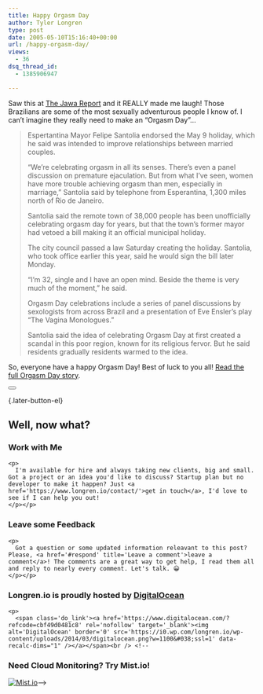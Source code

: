 ```yaml
---
title: Happy Orgasm Day
author: Tyler Longren
type: post
date: 2005-05-10T15:16:40+00:00
url: /happy-orgasm-day/
views:
  - 36
dsq_thread_id:
  - 1385906947

---
```

Saw this at [The Jawa Report][1] and it REALLY made me laugh! Those Brazilians are some of the most sexually adventurous people I know of. I can&#8217;t imagine they really need to make an &#8220;Orgasm Day&#8221;&#8230;

> Espertantina Mayor Felipe Santolia endorsed the May 9 holiday, which he said was intended to improve relationships between married couples.
> 
> &#8220;We&#8217;re celebrating orgasm in all its senses. There&#8217;s even a panel discussion on premature ejaculation. But from what I&#8217;ve seen, women have more trouble achieving orgasm than men, especially in marriage,&#8221; Santolia said by telephone from Esperantina, 1,300 miles north of Rio de Janeiro.
> 
> Santolia said the remote town of 38,000 people has been unofficially celebrating orgasm day for years, but that the town&#8217;s former mayor had vetoed a bill making it an official municipal holiday.
> 
> The city council passed a law Saturday creating the holiday. Santolia, who took office earlier this year, said he would sign the bill later Monday.
> 
> &#8220;I&#8217;m 32, single and I have an open mind. Beside the theme is very much of the moment,&#8221; he said.
> 
> Orgasm Day celebrations include a series of panel discussions by sexologists from across Brazil and a presentation of Eve Ensler&#8217;s play &#8220;The Vagina Monologues.&#8221;
> 
> Santolia said the idea of celebrating Orgasm Day at first created a scandal in this poor region, known for its religious fervor. But he said residents gradually residents warmed to the idea.

So, everyone have a happy Orgasm Day! Best of luck to you all! [Read the full Orgasm Day story][2]. 

<div class="wpulike wpulike-default " >
  <div class="wp_ulike_general_class wp_ulike_is_not_liked">
    <button type="button"
					aria-label="Like Button"
					data-ulike-id="1867"
					data-ulike-nonce="f248a573a7"
					data-ulike-type="likeThis"
					data-ulike-template="wpulike-default"
					data-ulike-display-likers="0"
					data-ulike-disable-pophover="0"
					class="wp_ulike_btn wp_ulike_put_image wp_likethis_1867"></button><span class="count-box"></span>
  </div>
</div>

[][3]{.later-button-el}

<div class='what-next'>
  <h2>
    Well, now what?
  </h2>
  
  <div class='hire'>
    <h3>
      Work with Me
    </h3>
    
    <p>
      I'm available for hire and always taking new clients, big and small. Got a project or an idea you'd like to discuss? Startup plan but no developer to make it happen? Just <a href='https://www.longren.io/contact/'>get in touch</a>, I'd love to see if I can help you out!
    </p></p>
  </div>
  
  <div class='hire'>
    <h3>
      Leave some Feedback
    </h3>
    
    <p>
      Got a question or some updated information releavant to this post? Please, <a href='#respond' title='Leave a comment'>leave a comment</a>! The comments are a great way to get help, I read them all and reply to nearly every comment. Let's talk. 😀
    </p></p>
  </div>
  
  <div class='now-what-bottom-ad'>
    <h3>
      Longren.io is proudly hosted by <a href='https://www.digitalocean.com/?refcode=cbf49d0481c8'>DigitalOcean</a>
    </h3>
    
    <p>
      <span class='do_link'><a href='https://www.digitalocean.com/?refcode=cbf49d0481c8' rel='nofollow' target='_blank'><img alt='DigitalOcean' border='0' src='https://i0.wp.com/longren.io/wp-content/uploads/2014/03/digitalocean.png?w=1100&#038;ssl=1' data-recalc-dims="1" /></a></span><br /> <!--

<h3>Need Cloud Monitoring? Try Mist.io!</h3>

<span class='do_link'><a href='http://mist.io/?ref=tyler' rel='nofollow' target='_blank'><img alt='Mist.io' border='0' src='https://i0.wp.com/longren.io/wp-content/uploads/2014/04/mistio.jpg?w=1100&#038;ssl=1' data-recalc-dims="1"></a></span>--></div> </div>

 [1]: http://mypetjawa.mu.nu/archives/080549.php
 [2]: http://story.news.yahoo.com/news?tmpl=story&cid=589&e=3&u=/ap/brazil_orgasm_day
 [3]: #